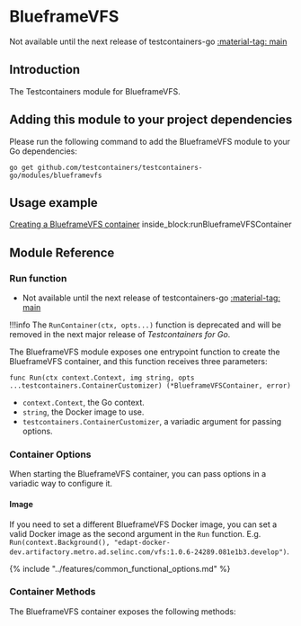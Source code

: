 # BlueframeVFS

Not available until the next release of testcontainers-go <a href="https://github.com/testcontainers/testcontainers-go"><span class="tc-version">:material-tag: main</span></a>

## Introduction

The Testcontainers module for BlueframeVFS.

## Adding this module to your project dependencies

Please run the following command to add the BlueframeVFS module to your Go dependencies:

```
go get github.com/testcontainers/testcontainers-go/modules/blueframevfs
```

## Usage example

<!--codeinclude-->
[Creating a BlueframeVFS container](../../modules/blueframevfs/examples_test.go) inside_block:runBlueframeVFSContainer
<!--/codeinclude-->

## Module Reference

### Run function

- Not available until the next release of testcontainers-go <a href="https://github.com/testcontainers/testcontainers-go"><span class="tc-version">:material-tag: main</span></a>

!!!info
    The `RunContainer(ctx, opts...)` function is deprecated and will be removed in the next major release of _Testcontainers for Go_.

The BlueframeVFS module exposes one entrypoint function to create the BlueframeVFS container, and this function receives three parameters:

```golang
func Run(ctx context.Context, img string, opts ...testcontainers.ContainerCustomizer) (*BlueframeVFSContainer, error)
```

- `context.Context`, the Go context.
- `string`, the Docker image to use.
- `testcontainers.ContainerCustomizer`, a variadic argument for passing options.

### Container Options

When starting the BlueframeVFS container, you can pass options in a variadic way to configure it.

#### Image

If you need to set a different BlueframeVFS Docker image, you can set a valid Docker image as the second argument in the `Run` function.
E.g. `Run(context.Background(), "edapt-docker-dev.artifactory.metro.ad.selinc.com/vfs:1.0.6-24289.081e1b3.develop")`.

{% include "../features/common_functional_options.md" %}

### Container Methods

The BlueframeVFS container exposes the following methods:
